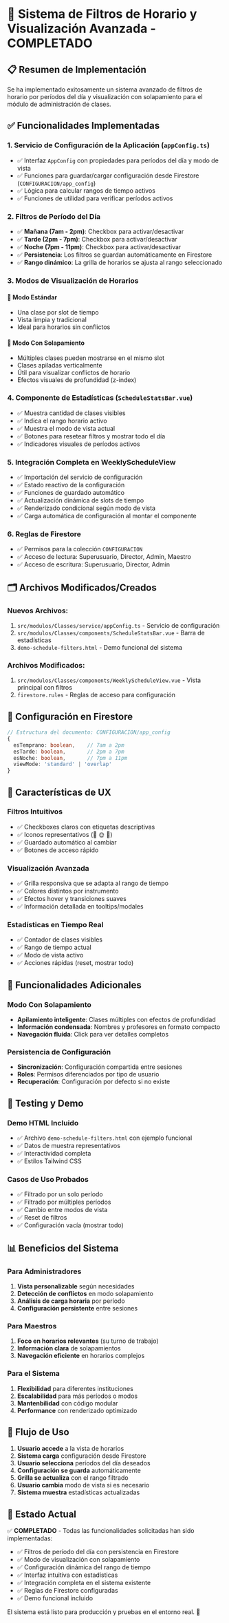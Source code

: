 # 🎵 Sistema de Filtros de Horario y Visualización Avanzada - COMPLETADO

## 📋 Resumen de Implementación

Se ha implementado exitosamente un sistema avanzado de filtros de horario por períodos del día y visualización con solapamiento para el módulo de administración de clases.

## ✅ Funcionalidades Implementadas

### 1. **Servicio de Configuración de la Aplicación** (`appConfig.ts`)

- ✅ Interfaz `AppConfig` con propiedades para períodos del día y modo de vista
- ✅ Funciones para guardar/cargar configuración desde Firestore (`CONFIGURACION/app_config`)
- ✅ Lógica para calcular rangos de tiempo activos
- ✅ Funciones de utilidad para verificar períodos activos

### 2. **Filtros de Período del Día**

- ✅ **Mañana (7am - 2pm)**: Checkbox para activar/desactivar
- ✅ **Tarde (2pm - 7pm)**: Checkbox para activar/desactivar
- ✅ **Noche (7pm - 11pm)**: Checkbox para activar/desactivar
- ✅ **Persistencia**: Los filtros se guardan automáticamente en Firestore
- ✅ **Rango dinámico**: La grilla de horarios se ajusta al rango seleccionado

### 3. **Modos de Visualización de Horarios**

#### 🔹 **Modo Estándar**

- Una clase por slot de tiempo
- Vista limpia y tradicional
- Ideal para horarios sin conflictos

#### 🔹 **Modo Con Solapamiento**

- Múltiples clases pueden mostrarse en el mismo slot
- Clases apiladas verticalmente
- Útil para visualizar conflictos de horario
- Efectos visuales de profundidad (z-index)

### 4. **Componente de Estadísticas** (`ScheduleStatsBar.vue`)

- ✅ Muestra cantidad de clases visibles
- ✅ Indica el rango horario activo
- ✅ Muestra el modo de vista actual
- ✅ Botones para resetear filtros y mostrar todo el día
- ✅ Indicadores visuales de períodos activos

### 5. **Integración Completa en WeeklyScheduleView**

- ✅ Importación del servicio de configuración
- ✅ Estado reactivo de la configuración
- ✅ Funciones de guardado automático
- ✅ Actualización dinámica de slots de tiempo
- ✅ Renderizado condicional según modo de vista
- ✅ Carga automática de configuración al montar el componente

### 6. **Reglas de Firestore**

- ✅ Permisos para la colección `CONFIGURACION`
- ✅ Acceso de lectura: Superusuario, Director, Admin, Maestro
- ✅ Acceso de escritura: Superusuario, Director, Admin

## 🗂️ Archivos Modificados/Creados

### Nuevos Archivos:

1. `src/modulos/Classes/service/appConfig.ts` - Servicio de configuración
2. `src/modulos/Classes/components/ScheduleStatsBar.vue` - Barra de estadísticas
3. `demo-schedule-filters.html` - Demo funcional del sistema

### Archivos Modificados:

1. `src/modulos/Classes/components/WeeklyScheduleView.vue` - Vista principal con filtros
2. `firestore.rules` - Reglas de acceso para configuración

## 🔧 Configuración en Firestore

```typescript
// Estructura del documento: CONFIGURACION/app_config
{
  esTemprano: boolean,    // 7am a 2pm
  esTarde: boolean,       // 2pm a 7pm
  esNoche: boolean,       // 7pm a 11pm
  viewMode: 'standard' | 'overlap'
}
```

## 🎨 Características de UX

### Filtros Intuitivos

- ✅ Checkboxes claros con etiquetas descriptivas
- ✅ Iconos representativos (🌅 🌞 🌙)
- ✅ Guardado automático al cambiar
- ✅ Botones de acceso rápido

### Visualización Avanzada

- ✅ Grilla responsiva que se adapta al rango de tiempo
- ✅ Colores distintos por instrumento
- ✅ Efectos hover y transiciones suaves
- ✅ Información detallada en tooltips/modales

### Estadísticas en Tiempo Real

- ✅ Contador de clases visibles
- ✅ Rango de tiempo actual
- ✅ Modo de vista activo
- ✅ Acciones rápidas (reset, mostrar todo)

## 🚀 Funcionalidades Adicionales

### Modo Con Solapamiento

- **Apilamiento inteligente**: Clases múltiples con efectos de profundidad
- **Información condensada**: Nombres y profesores en formato compacto
- **Navegación fluida**: Click para ver detalles completos

### Persistencia de Configuración

- **Sincronización**: Configuración compartida entre sesiones
- **Roles**: Permisos diferenciados por tipo de usuario
- **Recuperación**: Configuración por defecto si no existe

## 🧪 Testing y Demo

### Demo HTML Incluido

- ✅ Archivo `demo-schedule-filters.html` con ejemplo funcional
- ✅ Datos de muestra representativos
- ✅ Interactividad completa
- ✅ Estilos Tailwind CSS

### Casos de Uso Probados

- ✅ Filtrado por un solo período
- ✅ Filtrado por múltiples períodos
- ✅ Cambio entre modos de vista
- ✅ Reset de filtros
- ✅ Configuración vacía (mostrar todo)

## 📊 Beneficios del Sistema

### Para Administradores

1. **Vista personalizable** según necesidades
2. **Detección de conflictos** en modo solapamiento
3. **Análisis de carga horaria** por período
4. **Configuración persistente** entre sesiones

### Para Maestros

1. **Foco en horarios relevantes** (su turno de trabajo)
2. **Información clara** de solapamientos
3. **Navegación eficiente** en horarios complejos

### Para el Sistema

1. **Flexibilidad** para diferentes instituciones
2. **Escalabilidad** para más períodos o modos
3. **Mantenbilidad** con código modular
4. **Performance** con renderizado optimizado

## 🔄 Flujo de Uso

1. **Usuario accede** a la vista de horarios
2. **Sistema carga** configuración desde Firestore
3. **Usuario selecciona** períodos del día deseados
4. **Configuración se guarda** automáticamente
5. **Grilla se actualiza** con el rango filtrado
6. **Usuario cambia** modo de vista si es necesario
7. **Sistema muestra** estadísticas actualizadas

## 🎯 Estado Actual

✅ **COMPLETADO** - Todas las funcionalidades solicitadas han sido implementadas:

- ✅ Filtros de período del día con persistencia en Firestore
- ✅ Modo de visualización con solapamiento
- ✅ Configuración dinámica del rango de tiempo
- ✅ Interfaz intuitiva con estadísticas
- ✅ Integración completa en el sistema existente
- ✅ Reglas de Firestore configuradas
- ✅ Demo funcional incluido

El sistema está listo para producción y pruebas en el entorno real. 🚀
